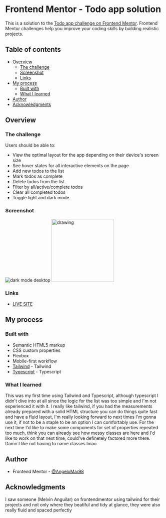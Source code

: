 # Frontend Mentor - Todo app solution

This is a solution to the [Todo app challenge on Frontend Mentor](https://www.frontendmentor.io/challenges/todo-app-Su1_KokOW). Frontend Mentor challenges help you improve your coding skills by building realistic projects. 

## Table of contents

- [Overview](#overview)
  - [The challenge](#the-challenge)
  - [Screenshot](#screenshot)
  - [Links](#links)
- [My process](#my-process)
  - [Built with](#built-with)
  - [What I learned](#what-i-learned)
- [Author](#author)
- [Acknowledgments](#acknowledgments)


## Overview

### The challenge

Users should be able to:

- View the optimal layout for the app depending on their device's screen size
- See hover states for all interactive elements on the page
- Add new todos to the list
- Mark todos as complete
- Delete todos from the list
- Filter by all/active/complete todos
- Clear all completed todos
- Toggle light and dark mode

### Screenshot

![dark mode desktop](https://i.imgur.com/kK7cRgk.jpg) 
<img href="https://i.imgur.com/kO6Q9vW.png" alt="drawing" width="200px"/>


### Links

- [LIVE SITE](https://mentor-challenge-17.vercel.app/)

## My process

### Built with

- Semantic HTML5 markup
- CSS custom properties
- Flexbox
- Mobile-first workflow
- [Tailwind](https://tailwindcss.com/) - Tailwind
- [Typescript](https://www.typescriptlang.org/) - Typescript

### What I learned

This was my first time using Tailwind and Typescript, although typescript I didn't dive into at all since the logic for the list was too simple and I'm not experienced it with it. I really like tailwind, if you had the measurements already prepared with a solid HTML structure you can do things quite fast and have a fluid layout, I'm really looking forward to next times I'm gonna use it, if not to be a staple to be an option I can comfortably use. For the next time I'd like to make some components for set of properties repeated too much, think you can already see how messy classes are here and I'd like to work on that next time, could've definetely factored more there.
Damn I like not having to name classes lmao

## Author

- Frontend Mentor - [@AngeloMar98](https://www.frontendmentor.io/profile/AngeloMar98)


## Acknowledgments

I saw someone (Melvin Anguilar) on frontendmentor using tailwind for their projects and not only where they beatiful and tidy at glance, they were also really fluid and spaced perfectly
